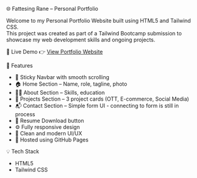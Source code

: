 🌐 Fattesing Rane – Personal Portfolio

Welcome to my Personal Portfolio Website built using HTML5 and Tailwind CSS.  
This project was created as part of a Tailwind Bootcamp submission to showcase my web development skills and ongoing projects.

🔗 Live Demo
👉 [View Portfolio Website]( https://sunkencoder19.github.io/Portfolio/)

📌 Features
- 🔗 Sticky Navbar with smooth scrolling
- 🏠 Home Section – Name, role, tagline, photo
- 👨‍💻 About Section – Skills, education
- 💼 Projects Section – 3 project cards (OTT, E-commerce, Social Media)
- 📬 Contact Section – Simple form UI - connecting to form is still in process
- 📄 Resume Download button
- ⚙️ Fully responsive design
- 🎨 Clean and modern UI/UX
- 🚀 Hosted using GitHub Pages

💡 Tech Stack

- HTML5
- Tailwind CSS

